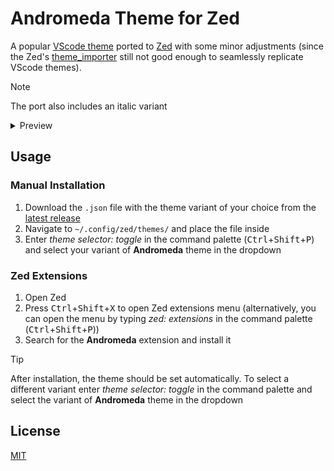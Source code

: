 # Andromeda Theme for Zed

A popular [VScode theme](https://github.com/EliverLara/Andromeda) ported to [Zed](https://zed.dev/) with some minor adjustments (since the Zed's [theme_importer](https://github.com/zed-industries/zed/tree/main/crates/theme_importer) still not good enough to seamlessly replicate VScode themes).

> [!NOTE]
> The port also includes an italic variant

<details>
<summary>Preview</summary>
<img src="assets/showcase.png"/>
</details>

## Usage

### Manual Installation

1. Download the `.json` file with the theme variant of your choice from the [latest release](https://github.com/ChocolateNao/andromeda-zed/releases/latest)
2. Navigate to `~/.config/zed/themes/` and place the file inside
3. Enter _theme selector: toggle_ in the command palette (<kbd>Ctrl</kbd>+<kbd>Shift</kbd>+<kbd>P</kbd>) and select your variant of __Andromeda__ theme in the dropdown

### Zed Extensions

1. Open Zed
2. Press <kbd>Ctrl</kbd>+<kbd>Shift</kbd>+<kbd>X</kbd> to open Zed extensions menu (alternatively, you can open the menu by typing _zed: extensions_ in the command palette (<kbd>Ctrl</kbd>+<kbd>Shift</kbd>+<kbd>P</kbd>))
3. Search for the __Andromeda__ extension and install it

> [!TIP]
> After installation, the theme should be set automatically. To select a different variant enter _theme selector: toggle_ in the command palette and select the variant of __Andromeda__ theme in the dropdown

## License

[MIT](https://github.com/ChocolateNao/andromeda-zed/blob/master/LICENSE)
